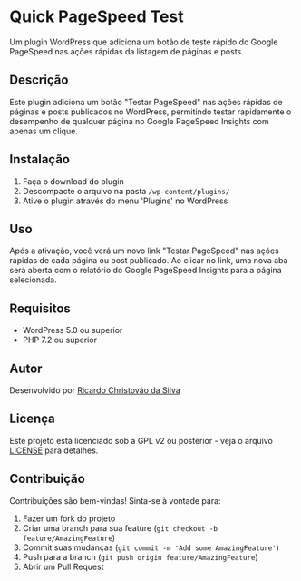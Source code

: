 # Quick PageSpeed Test

Um plugin WordPress que adiciona um botão de teste rápido do Google PageSpeed nas ações rápidas da listagem de páginas e posts.

## Descrição

Este plugin adiciona um botão "Testar PageSpeed" nas ações rápidas de páginas e posts publicados no WordPress, permitindo testar rapidamente o desempenho de qualquer página no Google PageSpeed Insights com apenas um clique.

## Instalação

1. Faça o download do plugin
2. Descompacte o arquivo na pasta `/wp-content/plugins/`
3. Ative o plugin através do menu 'Plugins' no WordPress

## Uso

Após a ativação, você verá um novo link "Testar PageSpeed" nas ações rápidas de cada página ou post publicado. Ao clicar no link, uma nova aba será aberta com o relatório do Google PageSpeed Insights para a página selecionada.

## Requisitos

- WordPress 5.0 ou superior
- PHP 7.2 ou superior

## Autor

Desenvolvido por [Ricardo Christovão da Silva](https://github.com/ricardochristovao)

## Licença

Este projeto está licenciado sob a GPL v2 ou posterior - veja o arquivo [LICENSE](LICENSE) para detalhes.

## Contribuição

Contribuições são bem-vindas! Sinta-se à vontade para:

1. Fazer um fork do projeto
2. Criar uma branch para sua feature (`git checkout -b feature/AmazingFeature`)
3. Commit suas mudanças (`git commit -m 'Add some AmazingFeature'`)
4. Push para a branch (`git push origin feature/AmazingFeature`)
5. Abrir um Pull Request